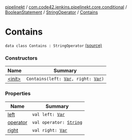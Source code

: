 [pipelinekt](../../../../index.md) / [com.code42.jenkins.pipelinekt.core.conditional](../../../index.md) / [BooleanStatement](../../index.md) / [StringOperator](../index.md) / [Contains](./index.md)

# Contains

`data class Contains : StringOperator` [(source)](https://github.com/code42/pipelinekt/tree/master/core/src/main/kotlin/com/code42/jenkins/pipelinekt/core/conditional/BooleanStatement.kt#L53)

### Constructors

| Name | Summary |
|---|---|
| [&lt;init&gt;](-init-.md) | `Contains(left: `[`Var`](../../../../com.code42.jenkins.pipelinekt.core.vars/-var/index.md)`, right: `[`Var`](../../../../com.code42.jenkins.pipelinekt.core.vars/-var/index.md)`)` |

### Properties

| Name | Summary |
|---|---|
| [left](left.md) | `val left: `[`Var`](../../../../com.code42.jenkins.pipelinekt.core.vars/-var/index.md) |
| [operator](operator.md) | `val operator: `[`String`](https://kotlinlang.org/api/latest/jvm/stdlib/kotlin/-string/index.html) |
| [right](right.md) | `val right: `[`Var`](../../../../com.code42.jenkins.pipelinekt.core.vars/-var/index.md) |
